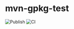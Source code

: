 # mvn-gpkg-test

![Publish](https://github.com/mtfelisb/mvn-gpkg-test/workflows/Publish/badge.svg)
![CI](https://github.com/mtfelisb/mvn-gpkg-test/workflows/CI/badge.svg)

